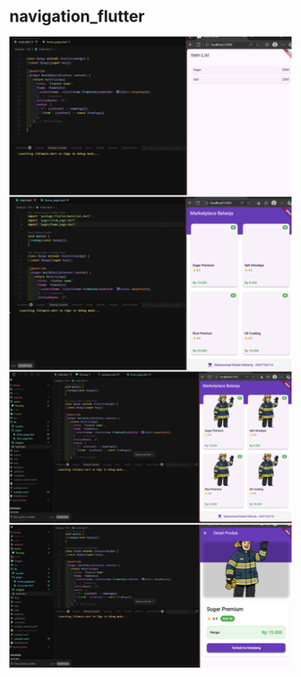 # navigation_flutter

![screenshot](images/08.png)
![screenshot](images/09.png)
![screenshot](images/11.png)
![screenshot](images/12.png)